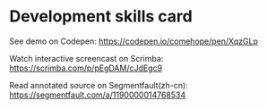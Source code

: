 # Development skills card

See demo on Codepen: https://codepen.io/comehope/pen/XqzGLp

Watch interactive screencast on Scrimba: https://scrimba.com/p/pEgDAM/cJdEgc9

Read annotated source on Segmentfault(zh-cn): https://segmentfault.com/a/1190000014768534
